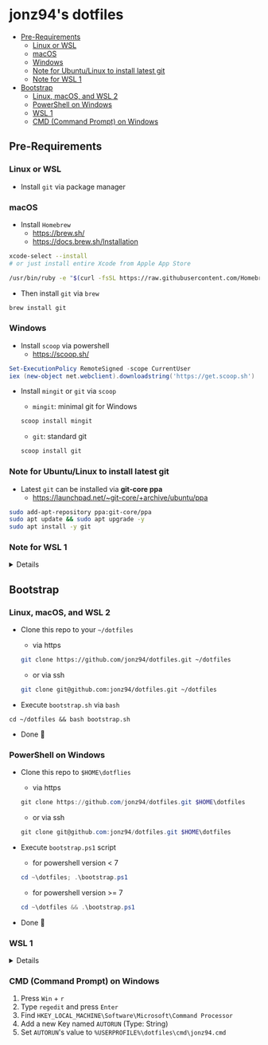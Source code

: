 # jonz94's dotfiles

- [Pre-Requirements](#pre-requirements)
    - [Linux or WSL](#linux-or-wsl)
    - [macOS](#macos)
    - [Windows](#windows)
    - [Note for Ubuntu/Linux to install latest git](#note-for-ubuntulinux-to-install-latest-git)
    - [Note for WSL 1](#note-for-wsl-1)
- [Bootstrap](#bootstrap)
    - [Linux, macOS, and WSL 2](#linux-macos-and-wsl-2)
    - [PowerShell on Windows](#powershell-on-windows)
    - [WSL 1](#wsl-1)
    - [CMD (Command Prompt) on Windows](#cmd-command-prompt-on-windows)

## Pre-Requirements

### Linux or WSL

- Install `git` via package manager

### macOS

- Install `Homebrew`
    - https://brew.sh/
    - https://docs.brew.sh/Installation

```bash
xcode-select --install
# or just install entire Xcode from Apple App Store

/usr/bin/ruby -e "$(curl -fsSL https://raw.githubusercontent.com/Homebrew/install/master/install)"
```

- Then install `git` via `brew`

```bash
brew install git
```

### Windows

- Install `scoop` via powershell
    - https://scoop.sh/

```powershell
Set-ExecutionPolicy RemoteSigned -scope CurrentUser
iex (new-object net.webclient).downloadstring('https://get.scoop.sh')
```

- Install `mingit` or `git` via `scoop`

    - `mingit`: minimal git for Windows

    ```powershell
    scoop install mingit
    ```

    - `git`: standard git

    ```powershell
    scoop install git
    ```

### Note for Ubuntu/Linux to install latest git

- Latest `git` can be installed via **git-core ppa**
    - https://launchpad.net/~git-core/+archive/ubuntu/ppa

```bash
sudo add-apt-repository ppa:git-core/ppa
sudo apt update && sudo apt upgrade -y
sudo apt install -y git
```

### Note for WSL 1

<details>

- Create `/etc/wsl.conf` inside the WSL system

- Copy the content of [wsl.conf](wsl/wsl.conf) into `/etc/wsl.conf`

- Restart WSL via the following powershell command (Administrator permissoin is required):

```powershell
net stop LxssManager
```

- Or use [gsudo](https://github.com/gerardog/gsudo)

    - Install `gsudo`

    ```powershell
    scoop install gsudo
    ```

    - Use `sudo` to get Administrator permission

    ```powershell
    sudo net stop LxssManager
    ```

</details>

## Bootstrap

### Linux, macOS, and WSL 2

- Clone this repo to your `~/dotfiles`

    - via https

    ```bash
    git clone https://github.com/jonz94/dotfiles.git ~/dotfiles
    ```

    - or via ssh

    ```bash
    git clone git@github.com:jonz94/dotfiles.git ~/dotfiles
    ```

- Execute `bootstrap.sh` via `bash`

```
cd ~/dotfiles && bash bootstrap.sh
```

- Done 🎉

### PowerShell on Windows

- Clone this repo to `$HOME\dotflies`

    - via https

    ```powershell
    git clone https://github.com/jonz94/dotfiles.git $HOME\dotfiles
    ```

    - or via ssh

    ```powershell
    git clone git@github.com:jonz94/dotfiles.git $HOME\dotfiles
    ```

- Execute `bootstrap.ps1` script

    - for powershell version < 7

    ```powershell
    cd ~\dotfiles; .\bootstrap.ps1
    ```

    - for powershell version >= 7

    ```powershell
    cd ~\dotfiles && .\bootstrap.ps1
    ```

- Done 🎉

### WSL 1

<details>

> NOTE: ALL STEP SHOULD BE DONE INSIDE WSL 1!

- Set `umask` to 0022

```bash
umask 0022
```

- Clone this repo to `/c/Users/<WindowsUserName>/dotfiles`, this will make sure that all the files are save in **Windows file system**, also make sure that all files are using `LF` as EOL.

    - via https

    ```bash
    git clone https://github.com/jonz94/dotfiles.git /c/Users/$(powershell.exe '$env:UserName' | tr -d $'\r')/dotfiles
    ```

    - or via ssh

    ```bash
    git clone git@github.com:jonz94/dotfiles.git /c/Users/$(powershell.exe '$env:UserName' | tr -d $'\r')/dotfiles
    ```

- **In WSL 1**, create a symbolic link via following command:

```bash
ln -s /c/Users/$(powershell.exe '$env:UserName' | tr -d $'\r')/dotfiles ~/dotfiles
```

> These step are important! And the reason is [Do not change Linux files using Windows apps and tools](https://blogs.msdn.microsoft.com/commandline/2016/11/17/do-not-change-linux-files-using-windows-apps-and-tools/)
>
> If you want to use **both Windows Tools and Linux Tools** to changing some files or directories in WSL. The solution I found is:
> - Put those thing in Windows file system. (This makes Windows Tools happy.)
> - In WSL, **create a symbolic link** which points to file/directory in Windows file system. (This makes Linux Tools happy.)

- Execute `bootstrap.sh` via `bash` to settting up WSL.

```bash
cd ~/dotfiles && bash bootstrap.sh
```

- Done 🎉

</details>

### CMD (Command Prompt) on Windows

1. Press `Win` + `r`
2. Type `regedit` and press `Enter`
3. Find `HKEY_LOCAL_MACHINE\Software\Microsoft\Command Processor`
4. Add a new Key named `AUTORUN` (Type: String)
5. Set `AUTORUN`'s value to `%USERPROFILE%\dotfiles\cmd\jonz94.cmd`
